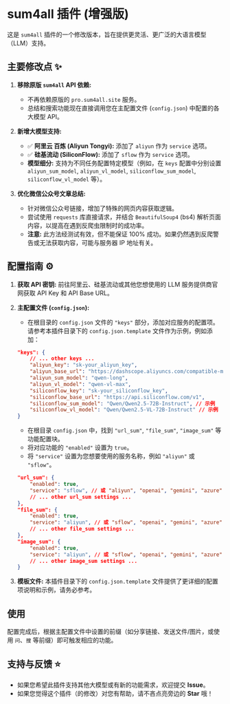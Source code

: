 # sum4all 插件 (增强版)

这是 `sum4all` 插件的一个修改版本，旨在提供更灵活、更广泛的大语言模型（LLM）支持。

## 主要修改点 ✨

1.  **移除原版 `sum4all` API 依赖:**
    *   不再依赖原版的 `pro.sum4all.site` 服务。
    *   总结和搜索功能现在直接调用您在主配置文件 (`config.json`) 中配置的各大模型 API。

2.  **新增大模型支持:**
    *   ✅ **阿里云 百炼 (Aliyun Tongyi):** 添加了 `aliyun` 作为 `service` 选项。
    *   ✅ **硅基流动 (SiliconFlow):** 添加了 `sflow` 作为 `service` 选项。
    *   **模型细分:** 支持为不同任务配置特定模型（例如，在 `keys` 配置中分别设置 `aliyun_sum_model`, `aliyun_vl_model`, `siliconflow_sum_model`, `siliconflow_vl_model` 等）。

3.  **优化微信公众号文章总结:**
    *   针对微信公众号链接，增加了特殊的网页内容获取逻辑。
    *   尝试使用 `requests` 库直接请求，并结合 `BeautifulSoup4` (bs4) 解析页面内容，以提高在遇到反爬虫限制时的成功率。
    *   **注意:** 此方法经测试有效，但不能保证 100% 成功。如果仍然遇到反爬警告或无法获取内容，可能与服务器 IP 地址有关。

## 配置指南 ⚙️

1.  **获取 API 密钥:** 前往阿里云、硅基流动或其他您想使用的 LLM 服务提供商官网获取 API Key 和 API Base URL。

2.  **主配置文件 (`config.json`):**
    *   在根目录的 `config.json` 文件的 `"keys"` 部分，添加对应服务的配置项。请参考本插件目录下的 `config.json.template` 文件作为示例，例如添加：
      ```json
      "keys": {
          // ... other keys ...
          "aliyun_key": "sk-your_aliyun_key",
          "aliyun_base_url": "https://dashscope.aliyuncs.com/compatible-mode/v1",
          "aliyun_sum_model": "qwen-long",
          "aliyun_vl_model": "qwen-vl-max",
          "siliconflow_key": "sk-your_siliconflow_key",
          "siliconflow_base_url": "https://api.siliconflow.com/v1",
          "siliconflow_sum_model": "Qwen/Qwen2.5-72B-Instruct", // 示例
          "siliconflow_vl_model": "Qwen/Qwen2.5-VL-72B-Instruct" // 示例
      }
      ```
    *   在根目录 `config.json` 中，找到 `"url_sum"`, `"file_sum"`, `"image_sum"` 等功能配置块。
    *   将对应功能的 `"enabled"` 设置为 `true`。
    *   将 `"service"` 设置为您想要使用的服务名称，例如 `"aliyun"` 或 `"sflow"`。
      ```json
      "url_sum": {
          "enabled": true,
          "service": "sflow", // 或 "aliyun", "openai", "gemini", "azure"
          // ... other url_sum settings ...
      },
      "file_sum": {
          "enabled": true,
          "service": "aliyun", // 或 "sflow", "openai", "gemini", "azure"
          // ... other file_sum settings ...
      },
      "image_sum": {
          "enabled": true,
          "service": "aliyun", // 或 "sflow", "openai", "gemini", "azure"
          // ... other image_sum settings ...
      }
      ```

3.  **模板文件:** 本插件目录下的 `config.json.template` 文件提供了更详细的配置项说明和示例，请务必参考。

## 使用

配置完成后，根据主配置文件中设置的前缀（如分享链接、发送文件/图片，或使用 `问`、`搜` 等前缀）即可触发相应的功能。

## 支持与反馈 ⭐

*   如果您希望此插件支持其他大模型或有新的功能需求，欢迎提交 **Issue**。
*   如果您觉得这个插件（的修改）对您有帮助，请不吝点亮旁边的 **Star** 哦！